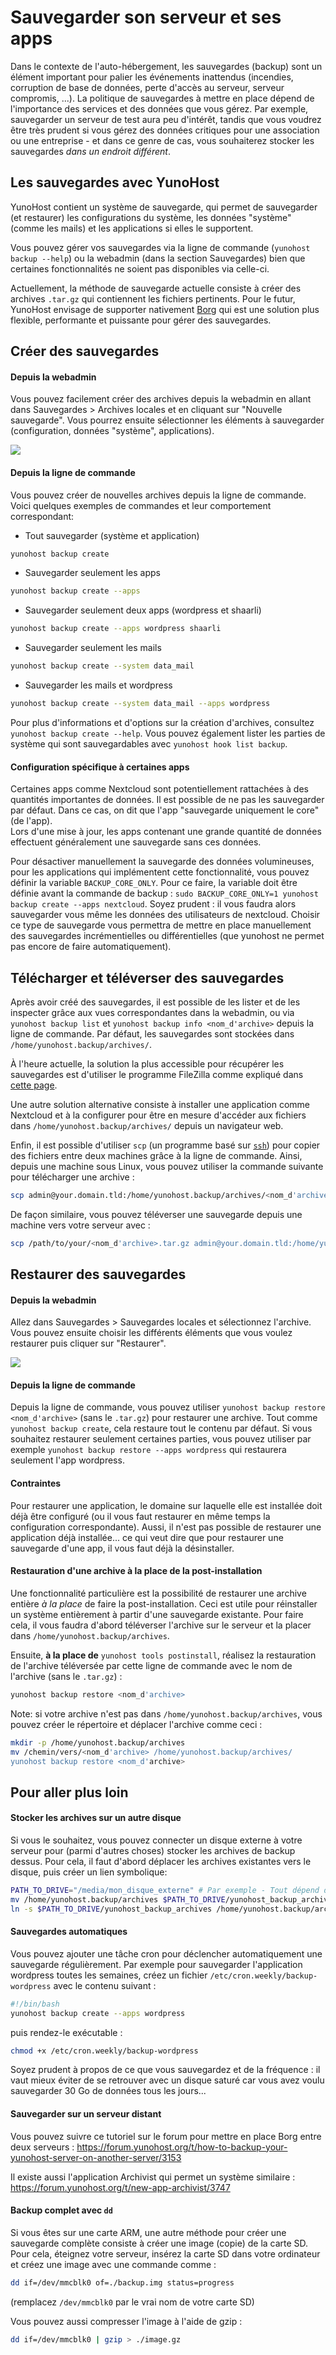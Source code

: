 Sauvegarder son serveur et ses apps
===================================

Dans le contexte de l'auto-hébergement, les sauvegardes (backup) sont un élément important pour palier les événements inattendus (incendies, corruption de base de données, perte d'accès au serveur, serveur compromis, ...). La politique de sauvegardes à mettre en place dépend de l'importance des services et des données que vous gérez. Par exemple, sauvegarder un serveur de test aura peu d'intérêt, tandis que vous voudrez être très prudent si vous gérez des données critiques pour une association ou une entreprise - et dans ce genre de cas, vous souhaiterez stocker les sauvegardes *dans un endroit différent*.

Les sauvegardes avec YunoHost
-----------------------------

YunoHost contient un système de sauvegarde, qui permet de sauvegarder (et restaurer) les configurations du système, les données "système" (comme les mails) et les applications si elles le supportent.

Vous pouvez gérer vos sauvegardes via la ligne de commande (`yunohost backup --help`) ou la webadmin (dans la section Sauvegardes) bien que certaines fonctionnalités ne soient pas disponibles via celle-ci.

Actuellement, la méthode de sauvegarde actuelle consiste à créer des archives `.tar.gz` qui contiennent les fichiers pertinents. Pour le futur, YunoHost envisage de supporter nativement [Borg](https://www.borgbackup.org/) qui est une solution plus flexible, performante et puissante pour gérer des sauvegardes.

Créer des sauvegardes
---------------------

#### Depuis la webadmin

Vous pouvez facilement créer des archives depuis la webadmin en allant dans Sauvegardes > Archives locales et en cliquant sur "Nouvelle sauvegarde". Vous pourrez ensuite sélectionner les éléments à sauvegarder (configuration, données "système", applications).

![](/images/backup.png)

#### Depuis la ligne de commande

Vous pouvez créer de nouvelles archives depuis la ligne de commande. Voici quelques exemples de commandes et leur comportement correspondant:

- Tout sauvegarder (système et application)
```bash
yunohost backup create
```

- Sauvegarder seulement les apps
```bash
yunohost backup create --apps
```

- Sauvegarder seulement deux apps (wordpress et shaarli)
```bash
yunohost backup create --apps wordpress shaarli
```

- Sauvegarder seulement les mails
```bash
yunohost backup create --system data_mail
```

- Sauvegarder les mails et wordpress
```bash
yunohost backup create --system data_mail --apps wordpress
```

Pour plus d'informations et d'options sur la création d'archives, consultez `yunohost backup create --help`. Vous pouvez également lister les parties de système qui sont sauvegardables avec `yunohost hook list backup`.

#### Configuration spécifique à certaines apps

Certaines apps comme Nextcloud sont potentiellement rattachées à des quantités importantes de données. Il est possible de ne pas les sauvegarder par défaut. Dans ce cas, on dit que l'app "sauvegarde uniquement le core" (de l'app).  
Lors d'une mise à jour, les apps contenant une grande quantité de données effectuent généralement une sauvegarde sans ces données.

Pour désactiver manuellement la sauvegarde des données volumineuses, pour les applications qui implémentent cette fonctionnalité, vous pouvez définir la variable `BACKUP_CORE_ONLY`. Pour ce faire, la variable doit être définie avant la commande de backup : `sudo BACKUP_CORE_ONLY=1 yunohost backup create --apps nextcloud`. Soyez prudent : il vous faudra alors sauvegarder vous même les données des utilisateurs de nextcloud. Choisir ce type de sauvegarde vous permettra de mettre en place manuellement des sauvegardes incrémentielles ou différentielles (que yunohost ne permet pas encore de faire automatiquement).

Télécharger et téléverser des sauvegardes
-----------------------------------------

Après avoir créé des sauvegardes, il est possible de les lister et de les inspecter grâce aux vues correspondantes dans la webadmin, ou via `yunohost backup list` et `yunohost backup info <nom_d'archive>` depuis la ligne de commande. Par défaut, les sauvegardes sont stockées dans `/home/yunohost.backup/archives/`.

À l'heure actuelle, la solution la plus accessible pour récupérer les sauvegardes est d'utiliser le programme FileZilla comme expliqué dans [cette page](/filezilla_fr).

Une autre solution alternative consiste à installer une application comme Nextcloud et à la configurer pour être en mesure d'accéder aux fichiers dans `/home/yunohost.backup/archives/` depuis un navigateur web.

Enfin, il est possible d'utiliser `scp` (un programme basé sur [`ssh`](/ssh)) pour copier des fichiers entre deux machines grâce à la ligne de commande. Ainsi, depuis une machine sous Linux, vous pouvez utiliser la commande suivante pour télécharger une archive :

```bash
scp admin@your.domain.tld:/home/yunohost.backup/archives/<nom_d'archive>.tar.gz ./
```

De façon similaire, vous pouvez téléverser une sauvegarde depuis une machine vers votre serveur avec :

```bash
scp /path/to/your/<nom_d'archive>.tar.gz admin@your.domain.tld:/home/yunohost.backup/archives/
```

Restaurer des sauvegardes
-------------------------

#### Depuis la webadmin

Allez dans Sauvegardes > Sauvegardes locales et sélectionnez l'archive. Vous pouvez ensuite choisir les différents éléments que vous voulez restaurer puis cliquer sur "Restaurer".

![](/images/restore.png)

#### Depuis la ligne de commande

Depuis la ligne de commande, vous pouvez utiliser `yunohost backup restore <nom_d'archive>` (sans le `.tar.gz`) pour restaurer une archive. Tout comme `yunohost backup create`, cela restaure tout le contenu par défaut. Si vous souhaitez restaurer seulement certaines parties, vous pouvez utiliser par exemple `yunohost backup restore --apps wordpress` qui restaurera seulement l'app wordpress.

#### Contraintes

Pour restaurer une application, le domaine sur laquelle elle est installée doit déjà être configuré (ou il vous faut restaurer en même temps la configuration correspondante). Aussi, il n'est pas possible de restaurer une application déjà installée... ce qui veut dire que pour restaurer une sauvegarde d'une app, il vous faut déjà la désinstaller.

#### Restauration d'une archive à la place de la post-installation

Une fonctionnalité particulière est la possibilité de restaurer une archive entière *à la place* de faire la post-installation. Ceci est utile pour réinstaller un système entièrement à partir d'une sauvegarde existante. Pour faire cela, il vous faudra d'abord téléverser l'archive sur le serveur et la placer dans `/home/yunohost.backup/archives`.

Ensuite, **à la place de** `yunohost tools postinstall`, réalisez la restauration de l'archive téléversée par cette ligne de commande avec le nom de l'archive (sans le `.tar.gz`) :

```bash
yunohost backup restore <nom_d'archive>
```

Note: si votre archive n'est pas dans `/home/yunohost.backup/archives`, vous pouvez créer le répertoire et déplacer l'archive comme ceci :

```bash
mkdir -p /home/yunohost.backup/archives
mv /chemin/vers/<nom_d'archive> /home/yunohost.backup/archives/
yunohost backup restore <nom_d'archive>
``` 


Pour aller plus loin
--------------------

#### Stocker les archives sur un autre disque

Si vous le souhaitez, vous pouvez connecter un disque externe à votre serveur pour (parmi d'autres choses) stocker les archives de backup dessus. Pour cela, il faut d'abord déplacer les archives existantes vers le disque, puis créer un lien symbolique: 

```bash
PATH_TO_DRIVE="/media/mon_disque_externe" # Par exemple - Tout dépend d'où le disque est monté
mv /home/yunohost.backup/archives $PATH_TO_DRIVE/yunohost_backup_archives
ln -s $PATH_TO_DRIVE/yunohost_backup_archives /home/yunohost.backup/archives
```

#### Sauvegardes automatiques

Vous pouvez ajouter une tâche cron pour déclencher automatiquement une sauvegarde régulièrement. Par exemple pour sauvegarder l'application wordpress toutes les semaines, créez un fichier `/etc/cron.weekly/backup-wordpress` avec le contenu suivant :

```bash
#!/bin/bash
yunohost backup create --apps wordpress
```
puis rendez-le exécutable :

```bash
chmod +x /etc/cron.weekly/backup-wordpress
```

Soyez prudent à propos de ce que vous sauvegardez et de la fréquence : il vaut mieux éviter de se retrouver avec un disque saturé car vous avez voulu sauvegarder 30 Go de données tous les jours...

#### Sauvegarder sur un serveur distant

Vous pouvez suivre ce tutoriel sur le forum pour mettre en place Borg entre deux serveurs : https://forum.yunohost.org/t/how-to-backup-your-yunohost-server-on-another-server/3153

Il existe aussi l'application Archivist qui permet un système similaire : https://forum.yunohost.org/t/new-app-archivist/3747

#### Backup complet avec `dd`

Si vous êtes sur une carte ARM, une autre méthode pour créer une sauvegarde complète consiste à créer une image (copie) de la carte SD. Pour cela, éteignez votre serveur, insérez la carte SD dans votre ordinateur et créez une image avec une commande comme :

```bash
dd if=/dev/mmcblk0 of=./backup.img status=progress
```

(remplacez `/dev/mmcblk0` par le vrai nom de votre carte SD)

Vous pouvez aussi compresser l'image à l'aide de gzip :

```bash
dd if=/dev/mmcblk0 | gzip > ./image.gz
```
